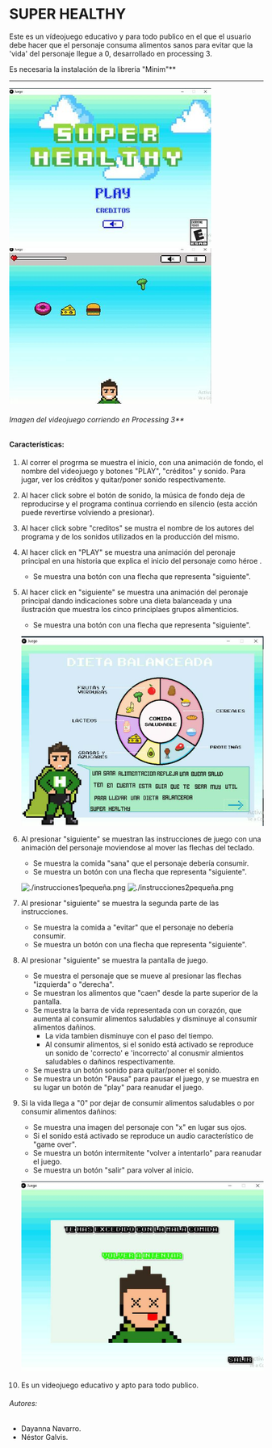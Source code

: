 # SUPER HEALTHY

Este es un vídeojuego educativo y para todo publico en el que el usuario debe hacer que el personaje consuma alimentos sanos para evitar que la 'vida' del personaje llegue a 0, desarrollado en processing 3.



Es necesaria la instalación de la libreria "Minim"**

---
![./iniciosi.png](./PantallaInicio1.png)
![./PantallaJuego2.png](./PantallaJuego2.png)

###### Imagen del videojuego corriendo en Processing 3**

#### Características:

1. Al correr el progrma se muestra el inicio, con una animación de fondo, el nombre del videojuego y botones "PLAY", "créditos" y sonido. Para jugar, ver los créditos y quitar/poner sonido respectivamente. 

2. Al hacer click sobre el botón de sonido, la música de fondo deja de reproducirse y el programa continua corriendo en silencio (esta acción puede revertirse volviendo a presionar).
    
3. Al hacer click sobre "creditos" se mustra el nombre de los autores del programa y de los sonidos utilizados en la producción del mismo.

4. Al hacer click en "PLAY" se muestra una animación del peronaje principal en una historia que explica el inicio del personaje como héroe .
    - Se muestra una botón con una flecha que representa "siguiente".
    
    
5. Al hacer click en "siguiente" se muestra una animación del peronaje principal dando indicaciones sobre una dieta balanceada y una ilustración que muestra los cinco principlaes grupos alimenticios.
    - Se muestra una botón con una flecha que representa "siguiente".
    
    ![./GUIAGRANDE.png](./GUIAGRANDE.png)

6. Al presionar "siguiente" se muestran las instrucciones de juego con una animación del personaje moviendose al mover las flechas del teclado.
    - Se muestra la comida "sana" que el personaje debería consumir.
    - Se muestra un botón con una flecha que representa "siguiente".
    
     ![./instrucciones1pequeña.png](./instrucciones1pequeña.png)
     ![./instrucciones2pequeña.png](./instrucciones2pequeña.png)

7. Al presionar "siguiente" se muestra la segunda parte de las instrucciones.
   - Se muestra la comida a "evitar" que el personaje no debería consumir.
   - Se muestra un botón con una flecha que representa "siguiente".
 
8. Al presionar "siguiente" se muestra la pantalla de juego.
   - Se muestra el personaje que se mueve al presionar las flechas "izquierda" o "derecha".
   - Se muestran los alimentos que "caen" desde la parte superior de la pantalla.
   - Se muestra la barra de vida representada con un corazón, que aumenta al consumir alimentos saludables y disminuye al consumir alimentos dañinos.
       - La vida tambien disminuye con el paso del tiempo.
       - Al consumir alimentos, si el sonido está activado se reproduce un sonido de 'correcto' e 'incorrecto' al conusmir almientos saludables o dañinos respectivamente.
   - Se muestra un botón sonido para quitar/poner el sonido.
   - Se muestra un botón "Pausa" para pausar el juego, y se muestra en su lugar un botón de "play" para reanudar el juego.
 
9. Si la vida llega a "0" por dejar de consumir alimentos saludables o por consumir alimentos dañinos:
   - Se muestra una imagen del personaje con "x" en lugar sus ojos. 
   - Si el sonido está activado se reproduce un audio característico de "game over".
   - Se muestra un botón intermitente "volver a intentarlo" para reanudar el juego.
   - Se muestra un botón "salir" para volver al inicio.
   
   ![./GameOverGrande.png](./GameOverGrande.png)
   
10. Es un videojuego educativo y apto para todo publico.

###### Autores:
- Dayanna Navarro.
- Néstor Galvis.  
